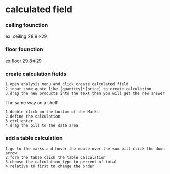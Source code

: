 # calculated field

### ceiling founction 
ex: ceiling 28.9⇒29

### floor founction
ex:floor 29.8⇒29

### create calculation fields
```
1.open analysis menu and click create calculated field
2.input some quote like [quantity]*[price] to create calculation
3.drag the new products into the text then you will get the new answer

```
The same way on a shelf
```
1.duoble click on the bottom of the Marks
2.define the calculation 
3 ctrl+enter
4.drag the pill to the data area
```

### add a table calculation
```
1.go to the marks and hover the mouse over the sum pill click the down arrow
2.form the table click the table calculation
3.choose the calculation type to percent of total
4.relative to first to change the order
```

